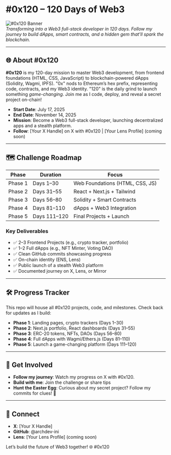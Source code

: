 # #0x120 – 120 Days of Web3

![#0x120 Banner](https://via.placeholder.com/1200x675/000000/0A0C3D?text=%230x120+-+Day+0)  
*Transforming into a Web3 full-stack developer in 120 days. Follow my journey to build dApps, smart contracts, and a hidden gem that’ll spark the blockchain.*

---

## 🌐 About #0x120

**#0x120** is my 120-day mission to master Web3 development, from frontend foundations (HTML, CSS, JavaScript) to blockchain-powered dApps (Solidity, Wagmi, IPFS). "0x" nods to Ethereum’s hex prefix, representing code, contracts, and my Web3 identity. "120" is the daily grind to launch something *game-changing*. Join me as I code, deploy, and reveal a secret project on-chain!

- **Start Date**: July 17, 2025  
- **End Date**: November 14, 2025  
- **Mission**: Become a Web3 full-stack developer, launching decentralized apps and a stealth platform.  
- **Follow**: [Your X Handle] on X with #0x120 | [Your Lens Profile] (coming soon)

---

## 🗺️ Challenge Roadmap

| Phase   | Duration     | Focus                           |
|---------|--------------|---------------------------------|
| Phase 1 | Days 1–30    | Web Foundations (HTML, CSS, JS) |
| Phase 2 | Days 31–55   | React + Next.js + Tailwind      |
| Phase 3 | Days 56–80   | Solidity + Smart Contracts      |
| Phase 4 | Days 81–110  | dApps + Web3 Integration        |
| Phase 5 | Days 111–120 | Final Projects + Launch         |

### Key Deliverables
- ✅ 2–3 Frontend Projects (e.g., crypto tracker, portfolio)
- ✅ 1–2 Full dApps (e.g., NFT Minter, Voting DAO)
- ✅ Clean GitHub commits showcasing progress
- ✅ On-chain identity (ENS, Lens)
- ✅ Public launch of a stealth Web3 platform
- ✅ Documented journey on X, Lens, or Mirror

---

## 🛠️ Progress Tracker

This repo will house all #0x120 projects, code, and milestones. Check back for updates as I build:
- **Phase 1**: Landing pages, crypto trackers (Days 1–30)
- **Phase 2**: Next.js portfolio, React dashboards (Days 31–55)
- **Phase 3**: ERC-20 tokens, NFTs, DAOs (Days 56–80)
- **Phase 4**: Full dApps with Wagmi/Ethers.js (Days 81–110)
- **Phase 5**: Launch a game-changing platform (Days 111–120)

---

## 🚀 Get Involved

- **Follow my journey**: Watch my progress on X with #0x120.  
- **Build with me**: Join the challenge or share tips  
- **Hunt the Easter Egg**: Curious about my secret project? Follow my commits for clues! 👀  

---

## 📌 Connect

- **X**: [Your X Handle]  
- **GitHub**: @archdev-ini
- **Lens**: [Your Lens Profile] (coming soon)  


Let’s build the future of Web3 together! 🌐 #0x120